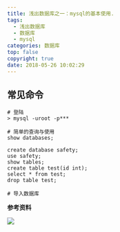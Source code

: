 ```yaml
---
title: 浅出数据库之一：mysql的基本使用.
tags:
  - 浅出数据库
  - 数据库
  - mysql
categories: 数据库
top: false
copyright: true
date: 2018-05-26 10:02:29
---
```

## 常见命令
```
# 登陆
> mysql -uroot -p***

# 简单的查询与使用
show databases;

create database safety;
use safety;
show tables;
create table test(id int);
select * from test;
drop table test;

# 导入数据库

```
<!--more-->

**参考资料**
[]()

![](http://oankigr4l.bkt.clouddn.com/wexin.png)